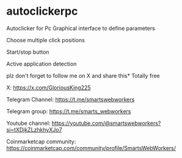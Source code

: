 # autoclickerpc
Autoclicker for Pc
Graphical interface to define parameters

Choose multiple click positions

Start/stop button

Active application detection

plz don't forget to follow me on X and share this*
Totally free

X: https://x.com/GloriousKing225

Telegram Channel: https://t.me/smartswebworkers

Telegram group: https://t.me/smarts_webworkers

Youtube channel: https://youtube.com/@smartswebworkers?si=tXDjkZLzhkhyXJo7

Coinmarketcap community: https://coinmarketcap.com/community/profile/SmartsWebWorkers/
